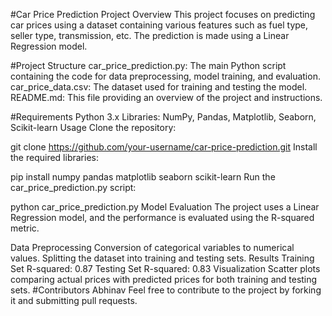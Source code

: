 #Car Price Prediction Project
Overview
This project focuses on predicting car prices using a dataset containing various features such as fuel type, seller type, transmission, etc. The prediction is made using a Linear Regression model.

#Project Structure
car_price_prediction.py: The main Python script containing the code for data preprocessing, model training, and evaluation.
car_price_data.csv: The dataset used for training and testing the model.
README.md: This file providing an overview of the project and instructions.

#Requirements
Python 3.x
Libraries: NumPy, Pandas, Matplotlib, Seaborn, Scikit-learn
Usage
Clone the repository:

git clone https://github.com/your-username/car-price-prediction.git
Install the required libraries:


pip install numpy pandas matplotlib seaborn scikit-learn
Run the car_price_prediction.py script:

python car_price_prediction.py
Model Evaluation
The project uses a Linear Regression model, and the performance is evaluated using the R-squared metric.

Data Preprocessing
Conversion of categorical variables to numerical values.
Splitting the dataset into training and testing sets.
Results
Training Set R-squared: 0.87
Testing Set R-squared: 0.83
Visualization
Scatter plots comparing actual prices with predicted prices for both training and testing sets.
#Contributors
Abhinav
Feel free to contribute to the project by forking it and submitting pull requests.
